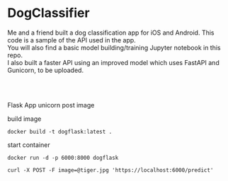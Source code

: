 # DogClassifier
Me and a friend built a dog classification app for iOS and Android. 
This code is a sample of the API used in the app.
<br>
You will also find a basic model building/training Jupyter notebook in this repo.
<br>
I also built a faster API using an improved model which uses FastAPI and Gunicorn, to be uploaded.

<br>
<br>



Flask App 
unicorn 
post image

build image
```
docker build -t dogflask:latest .
```
start container
```
docker run -d -p 6000:8000 dogflask
```

```
curl -X POST -F image=@tiger.jpg 'https://localhost:6000/predict'
```


